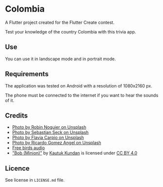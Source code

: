# Colombia

A Flutter project created for the Flutter Create contest.

Test your knowledge of the country Colombia with this trivia app.

## Use
You can use it in landscape mode and in portrait mode.

## Requirements

The application was tested on Android with a resolution of 1080x2160 px.

The phone must be connected to the internet if you want to hear the sounds of it.

## Credits
- [Photo by Robin Noguier on Unsplash](https://unsplash.com/photos/CZJp1S4bZos)
- [Photo by Sebastian Seck on Unsplash](https://unsplash.com/photos/qQ5xOZBv_Ms)
- [Photo by Flavia Carpio on Unsplash](https://unsplash.com/photos/P3PFi8THbUs)
- [Photo by Ricardo Gomez Angel on Unsplash](https://unsplash.com/photos/L6T_6Rp2iEk)
- [Free birds audio](http://www.vogelstimmen.info/)
- ["Bob (Minion)"](https://www.2dimensions.com/a/kautuk/files/flare/bob-minion/embed) by [Kautuk Kundan](https://www.2dimensions.com/a/kautuk/files/recent/all) is licensed under [CC BY 4.0](https://creativecommons.org/licenses/by/4.0/)


## Licence

See license in `LICENSE.md` file.

